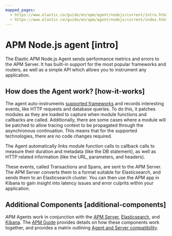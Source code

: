 ```yaml
---
mapped_pages:
  - https://www.elastic.co/guide/en/apm/agent/nodejs/current/intro.html
  - https://www.elastic.co/guide/en/apm/agent/nodejs/current/index.html
---
```


# APM Node.js agent [intro]

The Elastic APM Node.js Agent sends performance metrics and errors to the APM Server. It has built-in support for the most popular frameworks and routers, as well as a simple API which allows you to instrument any application.


## How does the Agent work? [how-it-works]

The agent auto-instruments [supported frameworks](/reference/supported-technologies.md#compatibility-frameworks) and records interesting events, like HTTP requests and database queries. To do this, it patches modules as they are loaded to capture when module functions and callbacks are called. Additionally, there are some cases where a module will be patched to allow tracing context to be propagated through the asynchronous continuation. This means that for the supported technologies, there are no code changes required.

The Agent automatically links module function calls to callback calls to measure their duration and metadata (like the DB statement), as well as HTTP related information (like the URL, parameters, and headers).

These events, called Transactions and Spans, are sent to the APM Server. The APM Server converts them to a format suitable for Elasticsearch, and sends them to an Elasticsearch cluster. You can then use the APM app in Kibana to gain insight into latency issues and error culprits within your application.


## Additional Components [additional-components]

APM Agents work in conjunction with the [APM Server](docs-content://solutions/observability/apps/application-performance-monitoring-apm.md), [Elasticsearch](docs-content://get-started/index.md), and [Kibana](docs-content://get-started/the-stack.md). The [APM Guide](docs-content://solutions/observability/apps/application-performance-monitoring-apm.md) provides details on how these components work together, and provides a matrix outlining [Agent and Server compatibility](docs-content://solutions/observability/apps/apm-agent-compatibility.md).

